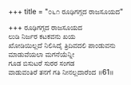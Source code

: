 +++
title = "೦೬೧ ರೂಢಿಗಗ್ಗದ ರಾಜಸೂಯದ"

+++
ರೂಢಿಗಗ್ಗದ ರಾಜಸೂಯದ  
ಲುಡಿ ನಿರ್ಜರ ಕಟಕವನು ಖಯ  
ಖೋಡಿಯಿಲ್ಲದೆ ನಿಲಿಸಿದೈ ತ್ರಿದಿವದಲಿ ಪಾಂಡುವನು  
ಮಾಡುವೆಯಲಾ ಮಗನೆಯೆನ್ನೀ  
ಗೂಡ ಬಿಸುಟರೆ ಸುರರ ಸಂಗಡ  
ವಾಡುವಂತಿರೆ ತನಗೆ ಗತಿ ನೀನಲ್ಲದಾರೆಂದ    ॥61॥